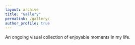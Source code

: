 ```yaml
---
layout: archive
title: "Gallery"
permalink: /gallery/
author_profile: true
---
```


An ongoing visual collection of enjoyable moments in my life.

